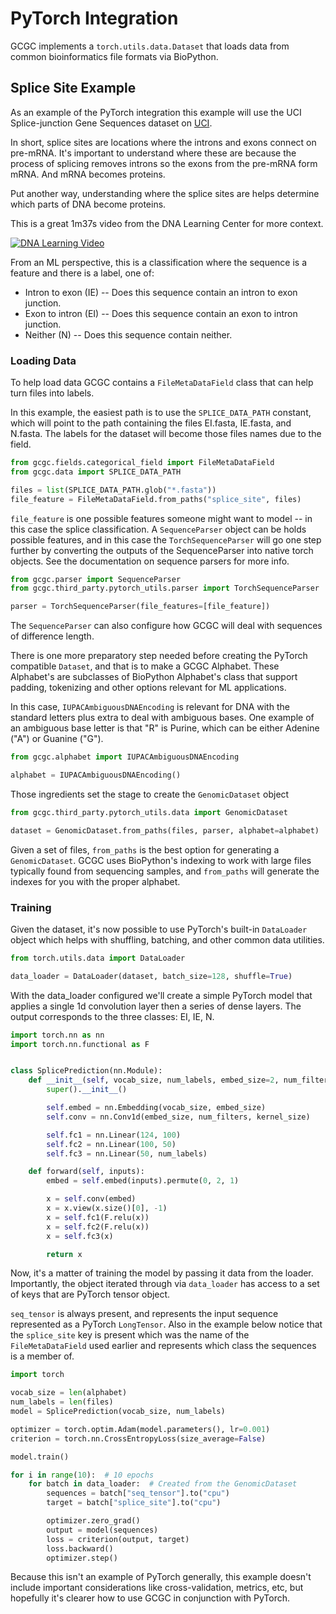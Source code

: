 # PyTorch Integration

GCGC implements a `torch.utils.data.Dataset` that loads data from common bioinformatics file
formats via BioPython.

## Splice Site Example

As an example of the PyTorch integration this example will use the UCI Splice-junction Gene
Sequences dataset on [UCI][uci].

In short, splice sites are locations where the introns and exons connect on pre-mRNA. It's important
to understand where these are because the process of splicing removes introns so the exons
from the pre-mRNA form mRNA. And mRNA becomes proteins.

Put another way, understanding where the splice sites are helps determine which parts of DNA become
proteins.

This is a great 1m37s video from the DNA Learning Center for more context.

[![DNA Learning Video](https://img.youtube.com/vi/aVgwr0QpYNE/0.jpg)](https://www.youtube.com/watch?v=aVgwr0QpYNE)

From an ML perspective, this is a classification where the sequence is a feature and there is a
label, one of:

- Intron to exon (IE) -- Does this sequence contain an intron to exon junction.
- Exon to intron (EI) -- Does this sequence contain an exon to intron junction.
- Neither (N) -- Does this sequence contain neither.

### Loading Data

To help load data GCGC contains a `FileMetaDataField` class that can help turn files into labels.

In this example, the easiest path is to use the `SPLICE_DATA_PATH` constant, which will point to the
path containing the files EI.fasta, IE.fasta, and N.fasta. The labels for the dataset will become
those files names due to the field.

```python
from gcgc.fields.categorical_field import FileMetaDataField
from gcgc.data import SPLICE_DATA_PATH

files = list(SPLICE_DATA_PATH.glob("*.fasta"))
file_feature = FileMetaDataField.from_paths("splice_site", files)
```

`file_feature` is one possible features someone might want to model -- in this case the splice
classification. A `SequenceParser` object can be holds possible features, and in this case the
`TorchSequenceParser` will go one step further by converting the outputs of the SequenceParser into
native torch objects. See the documentation on sequence parsers for more info.

```python
from gcgc.parser import SequenceParser
from gcgc.third_party.pytorch_utils.parser import TorchSequenceParser

parser = TorchSequenceParser(file_features=[file_feature])
```

The `SequenceParser` can also configure how GCGC will deal with sequences of difference length.

There is one more preparatory step needed before creating the PyTorch compatible `Dataset`,
and that is to make a GCGC Alphabet. These Alphabet's are subclasses of BioPython Alphabet's class
that support padding, tokenizing and other options relevant for ML applications.

In this case, `IUPACAmbiguousDNAEncoding` is relevant for DNA with the standard letters plus
extra to deal with ambiguous bases. One example of an ambiguous base letter is that "R" is Purine,
which can be either Adenine ("A") or Guanine ("G").

```python
from gcgc.alphabet import IUPACAmbiguousDNAEncoding

alphabet = IUPACAmbiguousDNAEncoding()
```

Those ingredients set the stage to create the `GenomicDataset` object

```python
from gcgc.third_party.pytorch_utils.data import GenomicDataset

dataset = GenomicDataset.from_paths(files, parser, alphabet=alphabet)
```

Given a set of files, `from_paths` is the best option for generating a `GenomicDataset`. GCGC uses
BioPython's indexing to work with large files typically found from sequencing samples, and
`from_paths` will generate the indexes for you with the proper alphabet.

### Training

Given the dataset, it's now possible to use PyTorch's built-in `DataLoader` object which helps with
shuffling, batching, and other common data utilities.

```python
from torch.utils.data import DataLoader

data_loader = DataLoader(dataset, batch_size=128, shuffle=True)
```

With the data_loader configured we'll create a simple PyTorch model that applies a single 1d
convolution layer then a series of dense layers. The output corresponds to the three classes: EI,
IE, N.

```python
import torch.nn as nn
import torch.nn.functional as F


class SplicePrediction(nn.Module):
    def __init__(self, vocab_size, num_labels, embed_size=2, num_filters=2, kernel_size=1):
        super().__init__()

        self.embed = nn.Embedding(vocab_size, embed_size)
        self.conv = nn.Conv1d(embed_size, num_filters, kernel_size)

        self.fc1 = nn.Linear(124, 100)
        self.fc2 = nn.Linear(100, 50)
        self.fc3 = nn.Linear(50, num_labels)

    def forward(self, inputs):
        embed = self.embed(inputs).permute(0, 2, 1)

        x = self.conv(embed)
        x = x.view(x.size()[0], -1)
        x = self.fc1(F.relu(x))
        x = self.fc2(F.relu(x))
        x = self.fc3(x)

        return x
```

Now, it's a matter of training the model by passing it data from the loader. Importantly, the
object iterated through via `data_loader` has access to a set of keys that are PyTorch tensor
object.

`seq_tensor` is always present, and represents the input sequence represented as a PyTorch
`LongTensor`. Also in the example below notice that the `splice_site` key is present which was the
name of the `FileMetaDataField` used earlier and represents which class the sequences is a member
of.

```python
import torch

vocab_size = len(alphabet)
num_labels = len(files)
model = SplicePrediction(vocab_size, num_labels)

optimizer = torch.optim.Adam(model.parameters(), lr=0.001)
criterion = torch.nn.CrossEntropyLoss(size_average=False)

model.train()

for i in range(10):  # 10 epochs
    for batch in data_loader:  # Created from the GenomicDataset
        sequences = batch["seq_tensor"].to("cpu")
        target = batch["splice_site"].to("cpu")

        optimizer.zero_grad()
        output = model(sequences)
        loss = criterion(output, target)
        loss.backward()
        optimizer.step()
```

Because this isn't an example of PyTorch generally, this example doesn't include important
considerations like cross-validation, metrics, etc, but hopefully it's clearer how to use GCGC in
conjunction with PyTorch.

[uci]: https://archive.ics.uci.edu/ml/datasets/Molecular+Biology+(Splice-junction+Gene+Sequences)
